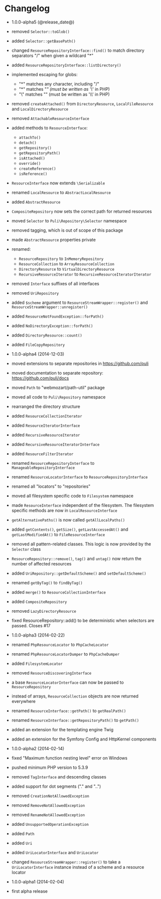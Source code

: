 Changelog
=========

* 1.0.0-alpha5 (@release_date@)

 * removed `Selector::toGlob()`
 * added `Selector::getBasePath()`
 * changed `ResourceRepositoryInterface::find()` to match directory separators
   "/" when given a wildcard "*"
 * added `ResourceRepositoryInterface::listDirectory()`
 * implemented escaping for globs:
   * "*" matches any character, including "/"
   * "\*" matches "*" (must be written as '\\*' in PHP)
   * "\\" matches "\" (must be written as '\\\\' in PHP)
 * removed `createAttached()` from `DirectoryResource`, `LocalFileResource` and
   `LocalDirectoryResource`
 * removed `AttachableResourceInterface`
 * added methods to `ResourceInterface`:
   * `attachTo()`
   * `detach()`
   * `getRepository()`
   * `getRepositoryPath()`
   * `isAttached()`
   * `override()`
   * `createReference()`
   * `isReference()`
 * `ResourceInterface` now extends `\Serializable`
 * renamed `LocalResource` to `AbstractLocalResource`
 * added `AbstractResource`
 * `CompositeRepository` now sets the correct path for returned resources
 * moved `Selector` to `Puli\Repository\Selector` namespace
 * removed tagging, which is out of scope of this package
 * made `AbstractResource` properties private
 * renamed:
   * `ResourceRepository` to `InMemoryRepository`
   * `ResourceCollection` to `ArrayResourceCollection`
   * `DirectoryResource` to `VirtualDirectoryResource`
   * `RecursiveResourceIterator` to `RecursiveResourceIteratorIterator`
 * removed `Interface` suffixes of all interfaces
 * removed `UriRepository`
 * added `$scheme` argument to `ResourceStreamWrapper::register()` and
   `ResourceStreamWrapper::unregister()`
 * added `ResourceNotFoundException::forPath()`
 * added `NoDirectoryException::forPath()`
 * added `DirectoryResource::count()`
 * added `FileCopyRepository`

* 1.0.0-alpha4 (2014-12-03)

 * moved extensions to separate repositories in https://github.com/puli
 * moved documentation to separate repository: https://github.com/puli/docs
 * moved `Path` to "webmozart/path-util" package
 * moved all code to `Puli\Repository` namespace
 * rearranged the directory structure
 * added `ResourceCollectionIterator`
 * added `ResourceIteratorInterface`
 * added `RecursiveResourceIterator`
 * added `RecursiveResourceIteratorInterface`
 * added `ResourceFilterIterator`
 * renamed `ResourceRepositoryInterface` to `ManageableRepositoryInterface`
 * renamed `ResourceLocatorInterface` to `ResourceRepositoryInterface`
 * renamed all "locators" to "repositories"
 * moved all filesystem specific code to `Filesystem` namespace
 * made `ResourceInterface` independent of the filesystem. The filesystem
   specific methods are now in `LocalResourceInterface`
 * `getAlternativePaths()` is now called `getAllLocalPaths()`
 * added `getContents()`, `getSize()`, `getLastAccessedAt()` and
   `getLastModifiedAt()` to `FileResourceInterface`
 * removed all pattern-related classes. This logic is now provided by the
   `Selector` class
 * `ResourceRepository::remove()`, `tag()` and `untag()` now return the number
   of affected resources
 * added `UriRepository::getDefaultScheme()` and `setDefaultScheme()`
 * renamed `getByTag()` to `findByTag()`
 * added `merge()` to `ResourceCollectionInterface`
 * added `CompositeRepository`
 * removed `LazyDirectoryResource`
 * fixed ResourceRepository::add() to be deterministic when selectors are passed. Closes #17

* 1.0.0-alpha3 (2014-02-22)

 * renamed `PhpResourceLocator` to `PhpCacheLocator`
 * renamed `PhpResourceLocatorDumper` to `PhpCacheDumper`
 * added `FilesystemLocator`
 * removed `ResourceDiscoveringInterface`
 * a base `ResourceLocatorInterface` can now be passed to `ResourceRepository`
 * instead of arrays, `ResourceCollection` objects are now returned everywhere
 * renamed `ResourceInterface::getPath()` to `getRealPath()`
 * renamed `ResourceInterface::getRepositoryPath()` to `getPath()`
 * added an extension for the templating engine Twig
 * added an extension for the Symfony Config and HttpKernel components

* 1.0.0-alpha2 (2014-02-14)

 * fixed "Maximum function nesting level" error on Windows
 * pushed minimum PHP version to 5.3.9
 * removed `TagInterface` and descending classes
 * added support for dot segments ("." and "..")
 * removed `CreationNotAllowedException`
 * removed `RemoveNotAllowedException`
 * removed `RenameNotAllowedException`
 * added `UnsupportedOperationException`
 * added `Path`
 * added `Uri`
 * added `UriLocatorInterface` and `UriLocator`
 * changed `ResourceStreamWrapper::register()` to take a `UriLocatorInterface`
   instance instead of a scheme and a resource locator

* 1.0.0-alpha1 (2014-02-04)

 * first alpha release
